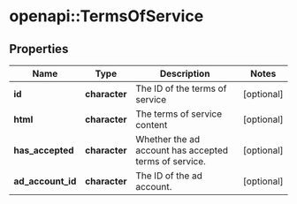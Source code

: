 # openapi::TermsOfService


## Properties
Name | Type | Description | Notes
------------ | ------------- | ------------- | -------------
**id** | **character** | The ID of the terms of service | [optional] 
**html** | **character** | The terms of service content | [optional] 
**has_accepted** | **character** | Whether the ad account has accepted terms of service. | [optional] 
**ad_account_id** | **character** | The ID of the ad account. | [optional] 


